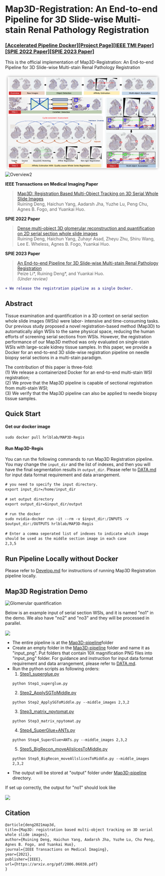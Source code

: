 # Map3D-Registration: An End-to-end Pipeline for 3D Slide-wise Multi-stain Renal Pathology Registration

### [[Accelerated Pipeline Docker]](https://github.com/MASILab/SLANTbrainSeg/tree/master/python)[[Project Page]](https://github.com/hrlblab/Map3D)[[IEEE TMI Paper]](https://arxiv.org/pdf/2006.06038.pdf)[[SPIE 2022 Paper]](https://www.spiedigitallibrary.org/conference-proceedings-of-spie/12039/120390F/Dense-multi-object-3D-glomerular-reconstruction-and-quantification-on-2D/10.1117/12.2611957.full?SSO=1)[[SPIE 2023 Paper]](https://github.com/hrlblab/Map3D)<br />


This is the official implementation of Map3D-Registration: An End-to-end Pipeline for 3D Slide-wise Multi-stain Renal Pathology Registration

![Overview1](https://github.com/hrlblab/Map3D/blob/main/Figure/IEEE%20TMI%20Map3D.png)<br />
![Overview2](https://github.com/hrlblab/Map3D/blob/main/Figure/pipeline.png)<br />

**IEEE Transactions on Medical Imaging Paper** <br />
> [Map3D: Registration Based Multi-Object Tracking
on 3D Serial Whole Slide Images](https://arxiv.org/pdf/2006.06038.pdf) <br />
> Ruining Deng, Haichun Yang, Aadarsh Jha, Yuzhe Lu, Peng Chu, Agnes B. Fogo, and  Yuankai Huo. <br />

**SPIE 2022 Paper** <br />
> [Dense multi-object 3D glomerular reconstruction and quantification on 2D serial section whole slide images](https://www.spiedigitallibrary.org/conference-proceedings-of-spie/12039/120390F/Dense-multi-object-3D-glomerular-reconstruction-and-quantification-on-2D/10.1117/12.2611957.full?SSO=1)<br />
>Ruining Deng, Haichun Yang, Zuhayr Asad, Zheyu Zhu, Shiru Wang, Lee E. Wheless, Agnes B. Fogo, Yuankai Huo.<br />


**SPIE 2023 Paper** <br />
> [An End-to-end Pipeline for 3D Slide-wise Multi-stain Renal
Pathology Registration](https://github.com/hrlblab/Map3D)<br />
> Peize Li*, Ruining Deng*, and Yuankai Huo.<br />
> *(Under review)* <br />

```diff
+ We release the registration pipeline as a single Docker.
```

## Abstract
Tissue examination and quantification in a 3D context on serial section whole slide images (WSIs) were labor-
intensive and time-consuming tasks. Our previous study proposed a novel registration-based method (Map3D)
to automatically align WSIs to the same physical space, reducing the human efforts of screening serial sections
from WSIs. However, the registration performance of our Map3D method was only evaluated on single-stain
WSIs with large-scale kidney tissue samples. In this paper, we provide a Docker for an end-to-end 3D slide-wise
registration pipeline on needle biopsy serial sections in a multi-stain paradigm. <br /> 

The contribution of this paper is three-fold: <br />
(1) We release a containerized Docker for an end-to-end multi-stain WSI registration; <br />
(2) We prove that the Map3D pipeline is capable of sectional registration from multi-stain WSI; <br />
(3) We verify that the Map3D pipeline can also be applied to needle biopsy tissue samples.

## Quick Start
#### Get our docker image

```
sudo docker pull hrlblab/MAP3D-Regis
```
#### Run Map3D-Regis
You can run the following commands to run Map3D Registration pipeline. You may change the `input_dir` and the list of indexes, and then you will have the final segmentation results in `output_dir`. Please refer to [DATA.md](https://github.com/hrlblab/Map3D/blob/main/DATA.md) for input data format requirement and data arrangement.
```
# you need to specify the input directory. 
export input_dir=/home/input_dir   

# set output directory
export output_dir=$input_dir/output

# run the docker
sudo nvidia-docker run -it --rm -v $input_dir:/INPUTS -v $output_dir:/OUTPUTS hrlblab/MAP3D-Regis

# Enter a comma seperated list of indexes to indicate which image should be used as the middle section image in each case
2,3,5
```
## Run Pipeline Locally without Docker
Please refer to [Develop.md](https://github.com/hrlblab/Map3D/blob/main/DEVELOP.md) for instructions of running Map3D Registration pipeline locally.


## Map3D Registration Demo

![Glomerular quantification](https://github.com/hrlblab/Map3D/blob/main/Figure/Needle_figure.png|width=50px)<br />

Below is an example input of serial section WSIs, and it is named "no1" in the demo. We also have "no2" and "no3" and they will be processed in parallel.

<img src='Figure/before.png' align="center" height="230px"> 

- The entire pipeline is at the [Map3D-pipeline](Map3D-pipeline/)folder
- Create an empty folder in the [Map3D-pipeline](Map3D-pipeline/) folder and name it as "input_png". Put folders that contain 10X magnification PNG files into "input_png" folder. For guidance and instruction for input data format requirement and data arrangement, please refer to [DATA.md](https://github.com/hrlblab/Map3D/blob/main/DATA.md).
- Run the python scripts as following orders:
  1. [Step1_superglue.py](https://github.com/hrlblab/Map3D/blob/main/Map3D-pipeline/Step1_superglue.py)
  ```
  python Step1_superglue.py
  ```
  2. [Step2_ApplySGToMiddle.py](https://github.com/hrlblab/Map3D/blob/main/Map3D-pipeline/Step2_ApplySGToMiddle.py)
  ```
  python Step2_ApplySGToMiddle.py --middle_images 2,3,2
  ```
  3. [Step3_matrix_npytomat.py](https://github.com/hrlblab/Map3D/blob/main/Map3D-pipeline/Step3_matrix_npytomat.py)
  ```
  python Step3_matrix_npytomat.py
  ```
  4. [Step4_SuperGlue+ANTs.py](https://github.com/hrlblab/Map3D/blob/main/Map3D-pipeline/Step4_SuperGlue%2BANTs.py)
  ```
  python Step4_SuperGlue+ANTs.py --middle_images 2,3,2
  ```
  5. [Step5_BigRecon_moveAllslicesToMiddle.py](https://github.com/hrlblab/Map3D/blob/main/Map3D-pipeline/Step5_BigRecon_moveAllslicesToMiddle.py)
  ```
  python Step5_BigRecon_moveAllslicesToMiddle.py --middle_images 2,3,2
  ```
- The output will be stored at "output" folder under [Map3D-pipeline](Map3D-pipeline/) directory.

If set up correctly, the output for "no1" should look like

<img src='Figure/after.png' align="center" height="230px"> 


## Citation
```
@article{deng2021map3d,
title={Map3D: registration based multi-object tracking on 3D serial whole slide images},
author={Ruining Deng, Haichun Yang, Aadarsh Jha, Yuzhe Lu, Chu Peng, Agnes B. Fogo, and Yuankai Huo},
journal={IEEE Transactions on Medical Imaging},
year={2021},
publisher={IEEE},
url={https://arxiv.org/pdf/2006.06038.pdf}
}
```
